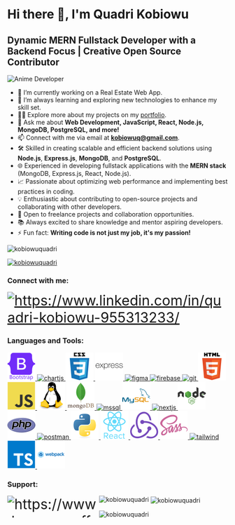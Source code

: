 # Hi there 👋, I'm Quadri Kobiowu
## Dynamic MERN Fullstack Developer with a Backend Focus | Creative Open Source Contributor

<img src="https://dl.openseauserdata.com/cache/originImage/files/527a9783c28c70962773a73db797ea4d.gif" alt="Anime Developer" width="300px"/>

- 🔭 I’m currently working on a Real Estate Web App.
- 🌱 I’m always learning and exploring new technologies to enhance my skill set.
- 👨‍💻 Explore more about my projects on my [portfolio](https://my-portfolio-rho-orcin-62.vercel.app/).
- 💬 Ask me about **Web Development, JavaScript, React, Node.js, MongoDB, PostgreSQL, and more!**
- 📫 Connect with me via email at **kobiowuq@gmail.com**.
- 🛠️ Skilled in creating scalable and efficient backend solutions using **Node.js**, **Express.js**, **MongoDB**, and **PostgreSQL**.
- 🌐 Experienced in developing fullstack applications with the **MERN stack** (MongoDB, Express.js, React, Node.js).
- 📈 Passionate about optimizing web performance and implementing best practices in coding.
- 💡 Enthusiastic about contributing to open-source projects and collaborating with other developers.
- 🤝 Open to freelance projects and collaboration opportunities.
- 📚 Always excited to share knowledge and mentor aspiring developers.
- ⚡ Fun fact: **Writing code is not just my job, it's my passion!**

<p align="left"> <img src="https://komarev.com/ghpvc/?username=kobiowuquadri&label=Profile%20views&color=0e75b6&style=flat" alt="kobiowuquadri" /> </p>

<p align="left"> <a href="https://github.com/ryo-ma/github-profile-trophy"><img src="https://github-profile-trophy.vercel.app/?username=kobiowuquadri" alt="kobiowuquadri" /></a> </p>

<h3 align="left">Connect with me:</h3>
<p align="left">
  <a href="https://linkedin.com/in/https://www.linkedin.com/in/quadri-kobiowu-955313233/" target="blank">
    <img align="center" src="https://raw.githubusercontent.com/rahuldkjain/github-profile-readme-generator/master/src/images/icons/Social/linked-in-alt.svg" alt="https://www.linkedin.com/in/quadri-kobiowu-955313233/" height="30" width="40" style="font-size: 2rem;" />
  </a>
</p>

<h3 align="left">Languages and Tools:</h3>
<p align="left"> 
  <a href="https://getbootstrap.com" target="_blank" rel="noreferrer"> 
    <img src="https://raw.githubusercontent.com/devicons/devicon/master/icons/bootstrap/bootstrap-plain-wordmark.svg" alt="bootstrap" style="width: 4rem; height: 4rem;" />
  </a>
  <a href="https://www.chartjs.org" target="_blank" rel="noreferrer"> 
    <img src="https://www.chartjs.org/media/logo-title.svg" alt="chartjs" style="width: 4rem; height: 4rem;" />
  </a>
  <a href="https://www.w3schools.com/css/" target="_blank" rel="noreferrer"> 
    <img src="https://raw.githubusercontent.com/devicons/devicon/master/icons/css3/css3-original-wordmark.svg" alt="css3" style="width: 4rem; height: 4rem;" />
  </a>
  <a href="https://expressjs.com" target="_blank" rel="noreferrer"> 
    <img src="https://raw.githubusercontent.com/devicons/devicon/master/icons/express/express-original-wordmark.svg" alt="express" style="width: 4rem; height: 4rem;" />
  </a>
  <a href="https://www.figma.com/" target="_blank" rel="noreferrer"> 
    <img src="https://www.vectorlogo.zone/logos/figma/figma-icon.svg" alt="figma" style="width: 4rem; height: 4rem;" />
  </a>
  <a href="https://firebase.google.com/" target="_blank" rel="noreferrer"> 
    <img src="https://www.vectorlogo.zone/logos/firebase/firebase-icon.svg" alt="firebase" style="width: 4rem; height: 4rem;" />
  </a>
  <a href="https://git-scm.com/" target="_blank" rel="noreferrer"> 
    <img src="https://www.vectorlogo.zone/logos/git-scm/git-scm-icon.svg" alt="git" style="width: 4rem; height: 4rem;" />
  </a>
  <a href="https://www.w3.org/html/" target="_blank" rel="noreferrer"> 
    <img src="https://raw.githubusercontent.com/devicons/devicon/master/icons/html5/html5-original-wordmark.svg" alt="html5" style="width: 4rem; height: 4rem;" />
  </a>
  <a href="https://developer.mozilla.org/en-US/docs/Web/JavaScript" target="_blank" rel="noreferrer"> 
    <img src="https://raw.githubusercontent.com/devicons/devicon/master/icons/javascript/javascript-original.svg" alt="javascript" style="width: 4rem; height: 4rem;" />
  </a>
  <a href="https://www.linux.org/" target="_blank" rel="noreferrer"> 
    <img src="https://raw.githubusercontent.com/devicons/devicon/master/icons/linux/linux-original.svg" alt="linux" style="width: 4rem; height: 4rem;" />
  </a>
  <a href="https://www.mongodb.com/" target="_blank" rel="noreferrer"> 
    <img src="https://raw.githubusercontent.com/devicons/devicon/master/icons/mongodb/mongodb-original-wordmark.svg" alt="mongodb" style="width: 4rem; height: 4rem;" />
  </a>
  <a href="https://www.microsoft.com/en-us/sql-server" target="_blank" rel="noreferrer"> 
    <img src="https://www.svgrepo.com/show/303229/microsoft-sql-server-logo.svg" alt="mssql" style="width: 4rem; height: 4rem;" />
  </a>
  <a href="https://www.mysql.com/" target="_blank" rel="noreferrer"> 
    <img src="https://raw.githubusercontent.com/devicons/devicon/master/icons/mysql/mysql-original-wordmark.svg" alt="mysql" style="width: 4rem; height: 4rem;" />
  </a>
  <a href="https://nextjs.org/" target="_blank" rel="noreferrer"> 
    <img src="https://cdn.worldvectorlogo.com/logos/nextjs-2.svg" alt="nextjs" style="width: 4rem; height: 4rem;" />
  </a>
  <a href="https://nodejs.org" target="_blank" rel="noreferrer"> 
    <img src="https://raw.githubusercontent.com/devicons/devicon/master/icons/nodejs/nodejs-original-wordmark.svg" alt="nodejs" style="width: 4rem; height: 4rem;" />
  </a>
  <a href="https://www.php.net" target="_blank" rel="noreferrer"> 
    <img src="https://raw.githubusercontent.com/devicons/devicon/master/icons/php/php-original.svg" alt="php" style="width: 4rem; height: 4rem;" />
  </a>
  <a href="https://postman.com" target="_blank" rel="noreferrer"> 
    <img src="https://www.vectorlogo.zone/logos/getpostman/getpostman-icon.svg" alt="postman" style="width: 4rem; height: 4rem;" />
  </a>
  <a href="https://www.python.org" target="_blank" rel="noreferrer"> 
    <img src="https://raw.githubusercontent.com/devicons/devicon/master/icons/python/python-original.svg" alt="python" style="width: 4rem; height: 4rem;" />
  </a>
  <a href="https://reactjs.org/" target="_blank" rel="noreferrer"> 
    <img src="https://raw.githubusercontent.com/devicons/devicon/master/icons/react/react-original-wordmark.svg" alt="react" style="width: 4rem; height: 4rem;" />
  </a>
  <a href="https://redux.js.org" target="_blank" rel="noreferrer"> 
    <img src="https://raw.githubusercontent.com/devicons/devicon/master/icons/redux/redux-original.svg" alt="redux" style="width: 4rem; height: 4rem;" />
  </a>
  <a href="https://sass-lang.com" target="_blank" rel="noreferrer"> 
    <img src="https://raw.githubusercontent.com/devicons/devicon/master/icons/sass/sass-original.svg" alt="sass" style="width: 4rem; height: 4rem;" />
  </a>
  <a href="https://tailwindcss.com/" target="_blank" rel="noreferrer"> 
    <img src="https://www.vectorlogo.zone/logos/tailwindcss/tailwindcss-icon.svg" alt="tailwind" style="width: 4rem; height: 4rem;" />
  </a>
  <a href="https://www.typescriptlang.org/" target="_blank" rel="noreferrer"> 
    <img src="https://raw.githubusercontent.com/devicons/devicon/master/icons/typescript/typescript-original.svg" alt="typescript" style="width: 4rem; height: 4rem;" />
  </a>
  <a href="https://webpack.js.org" target="_blank" rel="noreferrer"> 
    <img src="https://raw.githubusercontent.com/devicons/devicon/d00d0969292a6569d45b06d3f350f463a0107b0d/icons/webpack/webpack-original-wordmark.svg" alt="webpack" style="width: 4rem; height: 4rem;" />
  </a>
</p>

</p>

<h3 align="left">Support:</h3>
<p>
  <a href="https://www.buymeacoffee.com/quarikobiowu">
    <img align="left" src="https://cdn.buymeacoffee.com/buttons/v2/default-yellow.png" height="50" width="210" alt="https://www.buymeacoffee.com/quarikobiowu" style="font-size: 2rem;" />
  </a>
</p>

<p>
  <img align="left" src="https://github-readme-stats.vercel.app/api/top-langs?username=kobiowuquadri&show_icons=true&locale=en&layout=compact" alt="kobiowuquadri" />
</p>

<p>
  &nbsp;<img align="center" src="https://github-readme-stats.vercel.app/api?username=kobiowuquadri&show_icons=true&locale=en" alt="kobiowuquadri" />
</p>

<p>
  <img align="center" src="https://github-readme-streak-stats.herokuapp.com/?user=kobiowuquadri&" alt="kobiowuquadri" />
</p>
